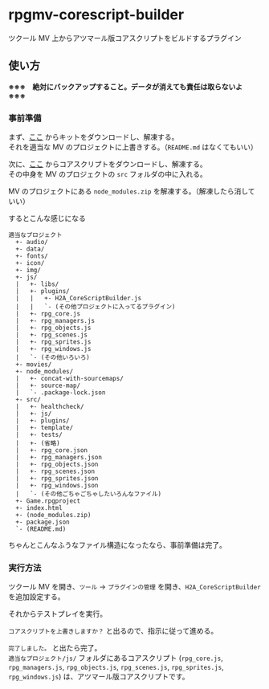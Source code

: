 # rpgmv-corescript-builder

ツクール MV 上からアツマール版コアスクリプトをビルドするプラグイン

## 使い方

**※※※　絶対にバックアップすること。データが消えても責任は取らないよ　※※※**

### 事前準備

まず、[ここ](https://github.com/katai5plate/rpgmv-corescript-builder/archive/refs/heads/main.zip) からキットをダウンロードし、解凍する。  
それを適当な MV のプロジェクトに上書きする。（`README.md` はなくてもいい）

次に、[ここ](https://github.com/rpgtkoolmv/corescript/releases) からコアスクリプトをダウンロードし、解凍する。  
その中身を MV のプロジェクトの `src` フォルダの中に入れる。

MV のプロジェクトにある `node_modules.zip` を解凍する。（解凍したら消していい）

するとこんな感じになる

```
適当なプロジェクト
  +- audio/
  +- data/
  +- fonts/
  +- icon/
  +- img/
  +- js/
  |   +- libs/
  |   +- plugins/
  |   |   +- H2A_CoreScriptBuilder.js
  |   |   `- (その他プロジェクトに入ってるプラグイン)
  |   +- rpg_core.js
  |   +- rpg_managers.js
  |   +- rpg_objects.js
  |   +- rpg_scenes.js
  |   +- rpg_sprites.js
  |   +- rpg_windows.js
  |   `- (その他いろいろ)
  +- movies/
  +- node_modules/
  |   +- concat-with-sourcemaps/
  |   +- source-map/
  |   `- .package-lock.json
  +- src/
  |   +- healthcheck/
  |   +- js/
  |   +- plugins/
  |   +- template/
  |   +- tests/
  |   +- (省略)
  |   +- rpg_core.json
  |   +- rpg_managers.json
  |   +- rpg_objects.json
  |   +- rpg_scenes.json
  |   +- rpg_sprites.json
  |   +- rpg_windows.json
  |   `- (その他ごちゃごちゃしたいろんなファイル)
  +- Game.rpgproject
  +- index.html
  +- (node_modules.zip)
  +- package.json
  `- (README.md)
```

ちゃんとこんなふうなファイル構造になったなら、事前準備は完了。

### 実行方法

ツクール MV を開き、`ツール` -> `プラグインの管理` を開き、`H2A_CoreScriptBuilder` を追加設定する。

それからテストプレイを実行。

`コアスクリプトを上書きしますか？` と出るので、指示に従って進める。

`完了しました。` と出たら完了。  
`適当なプロジェクト/js/` フォルダにあるコアスクリプト (`rpg_core.js`, `rpg_managers.js`, `rpg_objects.js`, `rpg_scenes.js`, `rpg_sprites.js`, `rpg_windows.js`) は、アツマール版コアスクリプトです。
